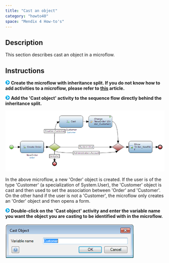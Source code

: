 ```yaml
---
title: "Cast an object"
category: "howto40"
space: "Mendix 4 How-to's"
---
```

## Description

This section describes cast an object in a microflow.

## Instructions

![](attachments/819203/917932.png) **Create the microflow with inheritance split. If you do not know how to add activities to a microflow, please refer to [this](add-an-activity-to-a-microflow) article.**

![](attachments/819203/917932.png) **Add the 'Cast object' activity to the sequence flow directly behind the inheritance split.**

![](attachments/2621591/2752863.png)

In the above microflow, a new 'Order' object is created. If the user is of the type 'Customer' (a specialization of System.User), the 'Customer' object is cast and then used to set the association between 'Order' and 'Customer'. On the other hand if the user is not a 'Customer', the microflow only creates an 'Order' object and then opens a form.

![](attachments/819203/917932.png) **Double-click on the 'Cast object' activity and enter the variable name you want the object you are casting to be identified with in the microflow.**

![](attachments/2621591/2752864.png)

